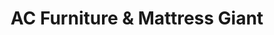 ---
title: "AC Furniture & Mattress Giant"
url: /orlando/ac-furniture-und-mattress-giant/
shop: Möbel
---